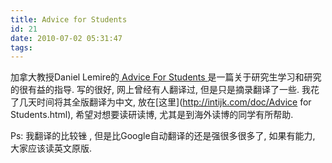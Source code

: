 ```yaml
---
title: Advice for Students
id: 21
date: 2010-07-02 05:31:47
tags:
---
```


加拿大教授Daniel Lemire的[ Advice For Students ](http://www.daniel-lemire.com/blog/advice-for-graduate-students/)是一篇关于研究生学习和研究的很有益的指导. 写的很好, 网上曾经有人翻译过, 但是只是摘录翻译了一些. 我花了几天时间将其全版翻译为中文, 放在[这里](http://intijk.com/doc/Advice for Students.html), 希望对想要读研读博, 尤其是到海外读博的同学有所帮助.

Ps: 我翻译的比较锉 , 但是比Google自动翻译的还是强很多很多了, 如果有能力, 大家应该读英文原版.